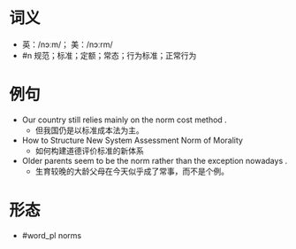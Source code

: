 # 词义
- 英：/nɔːm/； 美：/nɔːrm/
- #n 规范；标准；定额；常态；行为标准；正常行为
# 例句
- Our country still relies mainly on the norm cost method .
	- 但我国仍是以标准成本法为主。
- How to Structure New System Assessment Norm of Morality
	- 如何构建道德评价标准的新体系
- Older parents seem to be the norm rather than the exception nowadays .
	- 生育较晚的大龄父母在今天似乎成了常事，而不是个例。
# 形态
- #word_pl norms
